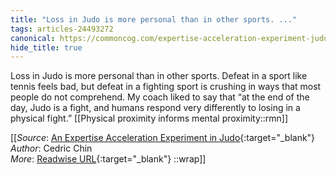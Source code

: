 ```yaml
---
title: "Loss in Judo is more personal than in other sports. ..."
tags: articles-24493272
canonical: https://commoncog.com/expertise-acceleration-experiment-judo/
hide_title: true
---
```


Loss in Judo is more personal than in other sports. Defeat in a sport like tennis feels bad, but defeat in a fighting sport is crushing in ways that most people do not comprehend. My coach liked to say that “at the end of the day, Judo is a fight, and humans respond very differently to losing in a physical fight.”
[[Physical proximity informs mental proximity::rmn]]


[[_Source_: [An Expertise Acceleration Experiment in Judo](https://commoncog.com/expertise-acceleration-experiment-judo/){:target="_blank"}<br>
_Author_: Cedric Chin<br>
_More_: [Readwise URL](https://readwise.io/open/477774936){:target="_blank"}
::wrap]]